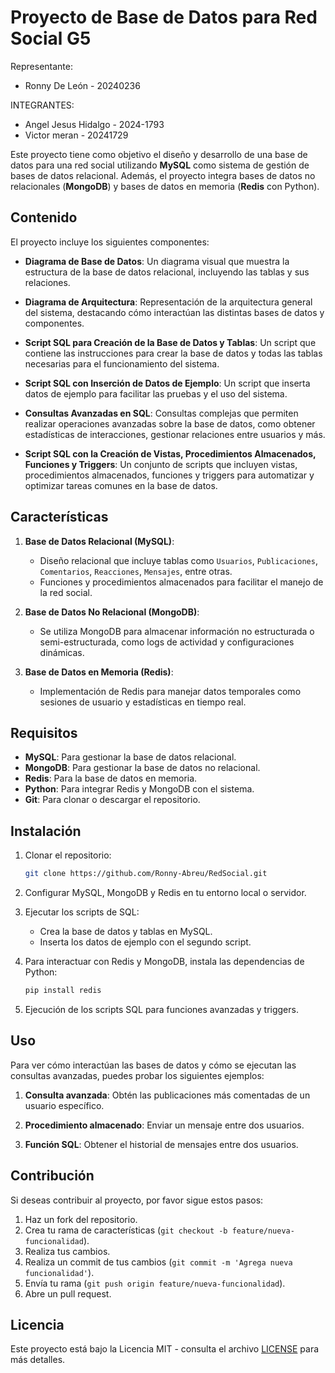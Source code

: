 # Proyecto de Base de Datos para Red Social G5
Representante:
 - Ronny De León - 20240236

INTEGRANTES:
 - Angel Jesus Hidalgo - 2024-1793
 - Victor meran - 20241729


Este proyecto tiene como objetivo el diseño y desarrollo de una base de datos para una red social utilizando **MySQL** como sistema de gestión de bases de datos relacional. Además, el proyecto integra bases de datos no relacionales (**MongoDB**) y bases de datos en memoria (**Redis** con Python).

## Contenido

El proyecto incluye los siguientes componentes:

- **Diagrama de Base de Datos**: Un diagrama visual que muestra la estructura de la base de datos relacional, incluyendo las tablas y sus relaciones.
  
- **Diagrama de Arquitectura**: Representación de la arquitectura general del sistema, destacando cómo interactúan las distintas bases de datos y componentes.
  
- **Script SQL para Creación de la Base de Datos y Tablas**: Un script que contiene las instrucciones para crear la base de datos y todas las tablas necesarias para el funcionamiento del sistema.
  
- **Script SQL con Inserción de Datos de Ejemplo**: Un script que inserta datos de ejemplo para facilitar las pruebas y el uso del sistema.
  
- **Consultas Avanzadas en SQL**: Consultas complejas que permiten realizar operaciones avanzadas sobre la base de datos, como obtener estadísticas de interacciones, gestionar relaciones entre usuarios y más.

- **Script SQL con la Creación de Vistas, Procedimientos Almacenados, Funciones y Triggers**: Un conjunto de scripts que incluyen vistas, procedimientos almacenados, funciones y triggers para automatizar y optimizar tareas comunes en la base de datos.

## Características

1. **Base de Datos Relacional (MySQL)**:
   - Diseño relacional que incluye tablas como `Usuarios`, `Publicaciones`, `Comentarios`, `Reacciones`, `Mensajes`, entre otras.
   - Funciones y procedimientos almacenados para facilitar el manejo de la red social.
  
2. **Base de Datos No Relacional (MongoDB)**:
   - Se utiliza MongoDB para almacenar información no estructurada o semi-estructurada, como logs de actividad y configuraciones dinámicas.
  
3. **Base de Datos en Memoria (Redis)**:
   - Implementación de Redis para manejar datos temporales como sesiones de usuario y estadísticas en tiempo real.

## Requisitos

- **MySQL**: Para gestionar la base de datos relacional.
- **MongoDB**: Para gestionar la base de datos no relacional.
- **Redis**: Para la base de datos en memoria.
- **Python**: Para integrar Redis y MongoDB con el sistema.
- **Git**: Para clonar o descargar el repositorio.
  
## Instalación

1. Clonar el repositorio:
    ```bash
    git clone https://github.com/Ronny-Abreu/RedSocial.git
    ```
   
2. Configurar MySQL, MongoDB y Redis en tu entorno local o servidor.

3. Ejecutar los scripts de SQL:
    - Crea la base de datos y tablas en MySQL.
    - Inserta los datos de ejemplo con el segundo script.

4. Para interactuar con Redis y MongoDB, instala las dependencias de Python:
    ```bash
    pip install redis
    ```

5. Ejecución de los scripts SQL para funciones avanzadas y triggers.

## Uso

Para ver cómo interactúan las bases de datos y cómo se ejecutan las consultas avanzadas, puedes probar los siguientes ejemplos:

1. **Consulta avanzada**: Obtén las publicaciones más comentadas de un usuario específico.
   
2. **Procedimiento almacenado**: Enviar un mensaje entre dos usuarios.
   
3. **Función SQL**: Obtener el historial de mensajes entre dos usuarios.

## Contribución

Si deseas contribuir al proyecto, por favor sigue estos pasos:

1. Haz un fork del repositorio.
2. Crea tu rama de características (`git checkout -b feature/nueva-funcionalidad`).
3. Realiza tus cambios.
4. Realiza un commit de tus cambios (`git commit -m 'Agrega nueva funcionalidad'`).
5. Envía tu rama (`git push origin feature/nueva-funcionalidad`).
6. Abre un pull request.

## Licencia

Este proyecto está bajo la Licencia MIT - consulta el archivo [LICENSE](LICENSE) para más detalles.
